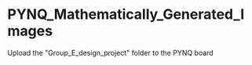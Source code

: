 # PYNQ_Mathematically_Generated_Images

Upload the "Group_E_design_project" folder to the PYNQ board
